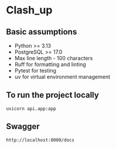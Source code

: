 # Clash_up

## Basic assumptions
+ Python >= 3.13
+ PostgreSQL >= 17.0
+ Max line length - 100 characters
+ Ruff for formatting and linting
+ Pytest for testing
+ uv for virtual environment management

## To run the project locally
```
uvicorn api.app:app
```

## Swagger
```
http://localhost:8000/docs
```
